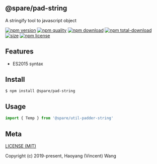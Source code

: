 ## @spare/pad-string
A stringify tool to javascript object

[![npm version][npm-image]][npm-url]
[![npm quality][quality-image]][quality-url]
[![npm download][download-image]][npm-url]
[![npm total-download][total-download-image]][npm-url]
[![size][size]][size-url]
[![npm license][license-image]][npm-url]

## Features

- ES2015 syntax

## Install
```console
$ npm install @spare/pad-string
```

## Usage
```js
import { Temp } from '@spare/util-padder-string'
```

## Meta
[LICENSE (MIT)](/LICENSE)

Copyright (c) 2019-present, Haoyang (Vincent) Wang

[//]: <> (Shields)
[npm-image]: https://img.shields.io/npm/v/@spare/pad-string.svg?style=flat-square
[quality-image]: http://npm.packagequality.com/shield/@spare/pad-string.svg?style=flat-square
[download-image]: https://img.shields.io/npm/dm/@spare/pad-string.svg?style=flat-square
[total-download-image]:https://img.shields.io/npm/dt/@spare/pad-string.svg?style=flat-square
[license-image]: https://img.shields.io/npm/l/@spare/pad-string.svg?style=flat-square
[size]: https://flat.badgen.net/packagephobia/install/@spare/pad-string

[//]: <> (Link)
[npm-url]: https://npmjs.org/package/@spare/pad-string
[quality-url]: http://packagequality.com/#?package=@spare/pad-string
[size-url]: https://packagephobia.now.sh/result?p=@spare/pad-string
